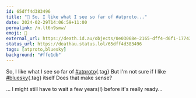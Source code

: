```yaml
---
id: 65dff4d383496
title: "🧐 So, I like what I see so far of #atproto..."
date: 2024-02-29T14:06:59+11:00
permalink: /n.lt6n9smw/
emoji: 🧐
external_url: https://death.id.au/objects/0e03068e-2165-dff4-d6f1-177432621878
status_url: https://deathau.status.lol/65dff4d383496
tags: [atproto,bluesky]
background: "#ffe1db"
---
```


So, I like what I see so far of [#atproto](/tag/atproto){.tag}
But I'm not sure if I like [#bluesky](/tag/bluesky){.tag} itself
Does that make sense?

... I might still have to wait a few years(!) before it's really ready...
